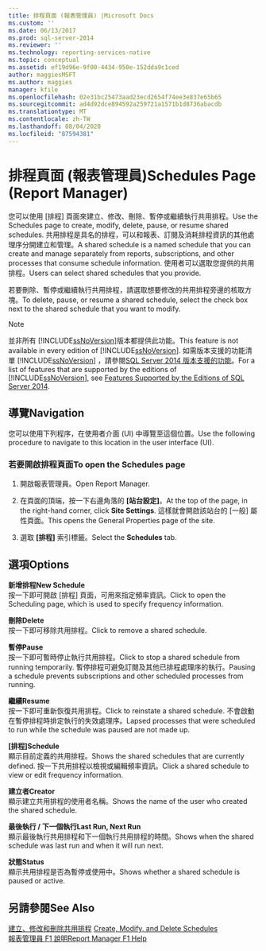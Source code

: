 ```yaml
---
title: 排程頁面 (報表管理員) |Microsoft Docs
ms.custom: ''
ms.date: 06/13/2017
ms.prod: sql-server-2014
ms.reviewer: ''
ms.technology: reporting-services-native
ms.topic: conceptual
ms.assetid: ef19d96e-9f00-4434-950e-152dda9c1ced
author: maggiesMSFT
ms.author: maggies
manager: kfile
ms.openlocfilehash: 02e31bc25473aad23ecd2654f74ee3e837e65b65
ms.sourcegitcommit: ad4d92dce894592a259721a1571b1d8736abacdb
ms.translationtype: MT
ms.contentlocale: zh-TW
ms.lasthandoff: 08/04/2020
ms.locfileid: "87594381"
---
```

# <a name="schedules-page-report-manager"></a><span data-ttu-id="ea591-102">排程頁面 (報表管理員)</span><span class="sxs-lookup"><span data-stu-id="ea591-102">Schedules Page (Report Manager)</span></span>
  <span data-ttu-id="ea591-103">您可以使用 [排程] 頁面來建立、修改、刪除、暫停或繼續執行共用排程。</span><span class="sxs-lookup"><span data-stu-id="ea591-103">Use the Schedules page to create, modify, delete, pause, or resume shared schedules.</span></span> <span data-ttu-id="ea591-104">共用排程是具名的排程，可以和報表、訂閱及消耗排程資訊的其他處理序分開建立和管理。</span><span class="sxs-lookup"><span data-stu-id="ea591-104">A shared schedule is a named schedule that you can create and manage separately from reports, subscriptions, and other processes that consume schedule information.</span></span> <span data-ttu-id="ea591-105">使用者可以選取您提供的共用排程。</span><span class="sxs-lookup"><span data-stu-id="ea591-105">Users can select shared schedules that you provide.</span></span>  
  
 <span data-ttu-id="ea591-106">若要刪除、暫停或繼續執行共用排程，請選取想要修改的共用排程旁邊的核取方塊。</span><span class="sxs-lookup"><span data-stu-id="ea591-106">To delete, pause, or resume a shared schedule, select the check box next to the shared schedule that you want to modify.</span></span>  
  
> [!NOTE]  
>  <span data-ttu-id="ea591-107">並非所有 [!INCLUDE[ssNoVersion](../includes/ssnoversion-md.md)]版本都提供此功能。</span><span class="sxs-lookup"><span data-stu-id="ea591-107">This feature is not available in every edition of [!INCLUDE[ssNoVersion](../includes/ssnoversion-md.md)].</span></span> <span data-ttu-id="ea591-108">如需版本支援的功能清單 [!INCLUDE[ssNoVersion](../includes/ssnoversion-md.md)] ，請參閱[SQL Server 2014 版本支援的功能](../../2014/getting-started/features-supported-by-the-editions-of-sql-server-2014.md)。</span><span class="sxs-lookup"><span data-stu-id="ea591-108">For a list of features that are supported by the editions of [!INCLUDE[ssNoVersion](../includes/ssnoversion-md.md)], see [Features Supported by the Editions of SQL Server 2014](../../2014/getting-started/features-supported-by-the-editions-of-sql-server-2014.md).</span></span>  
  
## <a name="navigation"></a><span data-ttu-id="ea591-109">導覽</span><span class="sxs-lookup"><span data-stu-id="ea591-109">Navigation</span></span>  
 <span data-ttu-id="ea591-110">您可以使用下列程序，在使用者介面 (UI) 中導覽至這個位置。</span><span class="sxs-lookup"><span data-stu-id="ea591-110">Use the following procedure to navigate to this location in the user interface (UI).</span></span>  
  
### <a name="to-open-the-schedules-page"></a><span data-ttu-id="ea591-111">若要開啟排程頁面</span><span class="sxs-lookup"><span data-stu-id="ea591-111">To open the Schedules page</span></span>  
  
1.  <span data-ttu-id="ea591-112">開啟報表管理員。</span><span class="sxs-lookup"><span data-stu-id="ea591-112">Open Report Manager.</span></span>  
  
2.  <span data-ttu-id="ea591-113">在頁面的頂端，按一下右邊角落的 **[站台設定]**。</span><span class="sxs-lookup"><span data-stu-id="ea591-113">At the top of the page, in the right-hand corner, click **Site Settings**.</span></span> <span data-ttu-id="ea591-114">這樣就會開啟該站台的 [一般] 屬性頁面。</span><span class="sxs-lookup"><span data-stu-id="ea591-114">This opens the General Properties page of the site.</span></span>  
  
3.  <span data-ttu-id="ea591-115">選取 **[排程]** 索引標籤。</span><span class="sxs-lookup"><span data-stu-id="ea591-115">Select the **Schedules** tab.</span></span>  
  
## <a name="options"></a><span data-ttu-id="ea591-116">選項</span><span class="sxs-lookup"><span data-stu-id="ea591-116">Options</span></span>  
 <span data-ttu-id="ea591-117">**新增排程**</span><span class="sxs-lookup"><span data-stu-id="ea591-117">**New Schedule**</span></span>  
 <span data-ttu-id="ea591-118">按一下即可開啟 [排程] 頁面，可用來指定頻率資訊。</span><span class="sxs-lookup"><span data-stu-id="ea591-118">Click to open the Scheduling page, which is used to specify frequency information.</span></span>  
  
 <span data-ttu-id="ea591-119">**刪除**</span><span class="sxs-lookup"><span data-stu-id="ea591-119">**Delete**</span></span>  
 <span data-ttu-id="ea591-120">按一下即可移除共用排程。</span><span class="sxs-lookup"><span data-stu-id="ea591-120">Click to remove a shared schedule.</span></span>  
  
 <span data-ttu-id="ea591-121">**暫停**</span><span class="sxs-lookup"><span data-stu-id="ea591-121">**Pause**</span></span>  
 <span data-ttu-id="ea591-122">按一下即可暫時停止執行共用排程。</span><span class="sxs-lookup"><span data-stu-id="ea591-122">Click to stop a shared schedule from running temporarily.</span></span> <span data-ttu-id="ea591-123">暫停排程可避免訂閱及其他已排程處理序的執行。</span><span class="sxs-lookup"><span data-stu-id="ea591-123">Pausing a schedule prevents subscriptions and other scheduled processes from running.</span></span>  
  
 <span data-ttu-id="ea591-124">**繼續**</span><span class="sxs-lookup"><span data-stu-id="ea591-124">**Resume**</span></span>  
 <span data-ttu-id="ea591-125">按一下即可重新恢復共用排程。</span><span class="sxs-lookup"><span data-stu-id="ea591-125">Click to reinstate a shared schedule.</span></span> <span data-ttu-id="ea591-126">不會啟動在暫停排程時排定執行的失效處理序。</span><span class="sxs-lookup"><span data-stu-id="ea591-126">Lapsed processes that were scheduled to run while the schedule was paused are not made up.</span></span>  
  
 <span data-ttu-id="ea591-127">**[排程]**</span><span class="sxs-lookup"><span data-stu-id="ea591-127">**Schedule**</span></span>  
 <span data-ttu-id="ea591-128">顯示目前定義的共用排程。</span><span class="sxs-lookup"><span data-stu-id="ea591-128">Shows the shared schedules that are currently defined.</span></span> <span data-ttu-id="ea591-129">按一下共用排程以檢視或編輯頻率資訊。</span><span class="sxs-lookup"><span data-stu-id="ea591-129">Click a shared schedule to view or edit frequency information.</span></span>  
  
 <span data-ttu-id="ea591-130">**建立者**</span><span class="sxs-lookup"><span data-stu-id="ea591-130">**Creator**</span></span>  
 <span data-ttu-id="ea591-131">顯示建立共用排程的使用者名稱。</span><span class="sxs-lookup"><span data-stu-id="ea591-131">Shows the name of the user who created the shared schedule.</span></span>  
  
 <span data-ttu-id="ea591-132">**最後執行 / 下一個執行**</span><span class="sxs-lookup"><span data-stu-id="ea591-132">**Last Run, Next Run**</span></span>  
 <span data-ttu-id="ea591-133">顯示最後執行共用排程和下一個執行共用排程的時間。</span><span class="sxs-lookup"><span data-stu-id="ea591-133">Shows when the shared schedule was last run and when it will run next.</span></span>  
  
 <span data-ttu-id="ea591-134">**狀態**</span><span class="sxs-lookup"><span data-stu-id="ea591-134">**Status**</span></span>  
 <span data-ttu-id="ea591-135">顯示共用排程是否為暫停或使用中。</span><span class="sxs-lookup"><span data-stu-id="ea591-135">Shows whether a shared schedule is paused or active.</span></span>  
  
## <a name="see-also"></a><span data-ttu-id="ea591-136">另請參閱</span><span class="sxs-lookup"><span data-stu-id="ea591-136">See Also</span></span>  
 <span data-ttu-id="ea591-137">[建立、修改和刪除共用排程](subscriptions/create-modify-and-delete-schedules.md) </span><span class="sxs-lookup"><span data-stu-id="ea591-137">[Create, Modify, and Delete Schedules](subscriptions/create-modify-and-delete-schedules.md) </span></span>  
 [<span data-ttu-id="ea591-138">報表管理員 F1 說明</span><span class="sxs-lookup"><span data-stu-id="ea591-138">Report Manager F1 Help</span></span>](../../2014/reporting-services/report-manager-f1-help.md)  
  
  
